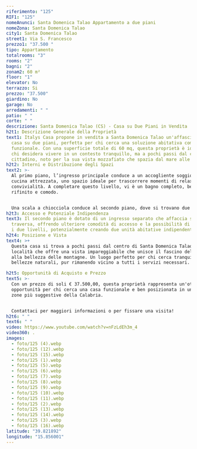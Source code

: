 ```yaml
---
riferimento: "125"
RIF1: "125"
nomeAnunci: Santa Domenica Talao Appartamento a due piani
nomeZona: Santa Domenica Talao
city1: Santa Domenica Talao
street1: Via S. Francesco
prezzo1: "37.500 "
tipo: Appartamento
totalrooms: "3"
rooms: "2"
bagni: "2"
zonam2: 60 m²
floor: "1"
elevator: No
terrazzo: Si
prezzo: "37.500"
giardino: No
garage: No
arredamenti: " "
patio: " "
corte: " "
descrizione: Santa Domenica Talao (CS) - Casa su Due Piani in Vendita
h2t1: Descrizione Generale della Proprietà
text1: Italys Casa propone in vendita a Santa Domenica Talao un'affascinante
  casa su due piani, perfetta per chi cerca una soluzione abitativa compatta e
  funzionale. Con una superficie totale di 60 mq, questa proprietà è ideale per
  chi desidera vivere in un contesto tranquillo, ma a pochi passi dal centro
  cittadino, noto per la sua vista mozzafiato che spazia dal mare alle montagne.
h2t2: Interni e Distribuzione degli Spazi
text2: >-
  Al primo piano, l’ingresso principale conduce a un accogliente soggiorno con
  cucina attrezzata, uno spazio ideale per trascorrere momenti di relax o
  convivialità. A completare questo livello, vi è un bagno completo, ben
  rifinito e comodo.


  Una scala a chiocciola conduce al secondo piano, dove si trovano due camere da letto, perfette per ospitare la famiglia o amici. Il secondo piano dispone anche di un secondo bagno, che garantisce la massima praticità e comfort.
h2t3: Accesso e Potenziale Indipendenza
text3: Il secondo piano è dotato di un ingresso separato che affaccia su una
  traversa, offrendo ulteriore comodità di accesso e la possibilità di separare
  i due livelli, potenzialmente creando due unità abitative indipendenti.
h2t4: Posizione e Vista
text4: >+
  Questa casa si trova a pochi passi dal centro di Santa Domenica Talao, una
  località che offre una vista impareggiabile che unisce il fascino del mare
  alla bellezza delle montagne. Un luogo perfetto per chi cerca tranquillità e
  bellezze naturali, pur rimanendo vicino a tutti i servizi necessari.

h2t5: Opportunità di Acquisto e Prezzo
text5: >-
  Con un prezzo di soli € 37.500,00, questa proprietà rappresenta un'ottima
  opportunità per chi cerca una casa funzionale e ben posizionata in una delle
  zone più suggestive della Calabria.


  Contattaci per maggiori informazioni o per fissare una visita!
h2t6: " "
text6: " "
video: https://www.youtube.com/watch?v=nFzLdEh3m_4
video360: .
images:
  - foto/125 (4).webp
  - foto/125 (12).webp
  - foto/125 (15).webp
  - foto/125 (1).webp
  - foto/125 (5).webp
  - foto/125 (6).webp
  - foto/125 (7).webp
  - foto/125 (8).webp
  - foto/125 (9).webp
  - foto/125 (10).webp
  - foto/125 (11).webp
  - foto/125 (2).webp
  - foto/125 (13).webp
  - foto/125 (14).webp
  - foto/125 (3).webp
  - foto/125 (16).webp
latitude: "39.821892"
longitude: "15.856001"
---
```

